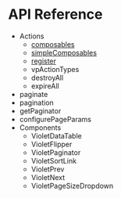 # API Reference

* Actions
  * [composables](composables.md)
  * [simpleComposables](simplecomposables.md)
  * [register](registerconfig.md)
  * vpActionTypes
  * destroyAll
  * expireAll
* paginate
* pagination
* getPaginator
* configurePageParams
* Components
  * VioletDataTable
  * VioletFlipper
  * VioletPaginator
  * VioletSortLink
  * VioletPrev
  * VioletNext
  * VioletPageSizeDropdown



